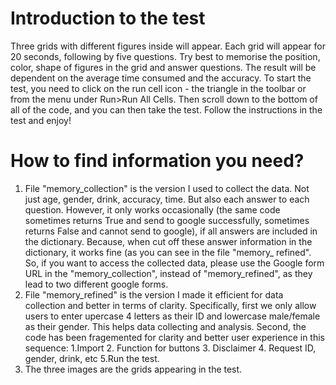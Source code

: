 # Introduction to the test
Three grids with different figures inside will appear. Each grid will appear for 20 seconds, following by five questions. Try best to memorise the position, color, shape of figures in the grid and answer questions.
The result will be dependent on the average time consumed and the accuracy.
To start the test, you need to click on the run cell icon - the triangle in the toolbar or from the menu under Run>Run All Cells. Then scroll down to the bottom of all of the code, and you can then take the test. Follow the instructions in the test and enjoy!
# How to find information you need?
1. File "memory_collection" is the version I used to collect the data. Not just age, gender, drink, accuracy, time. But also each answer to each question. However, it only works occasionally (the same code sometimes returns True and send to google successfully, sometimes returns False and cannot send to google), if all answers are included in the dictionary. Because, when cut off these answer information in the dictionary, it works fine (as you can see in the file "memory_ refined". So, if you want to access the collected data, please use the Google form URL in the "memory_collection", instead of "memory_refined", as they lead to two different google forms.
2. File "memory_refined" is the version I made it efficient for data collection and better in terms of clarity. Specifically, first we only allow users to enter upercase 4 letters as their ID and lowercase male/female as their gender. This helps data collecting and analysis. Second, the code has been fragemented for clarity and better user experience in this sequence: 1.Import 2. Function for buttons 3. Disclaimer 4. Request ID, gender, drink, etc 5.Run the test.
4. The three images are the grids appearing in the test.
